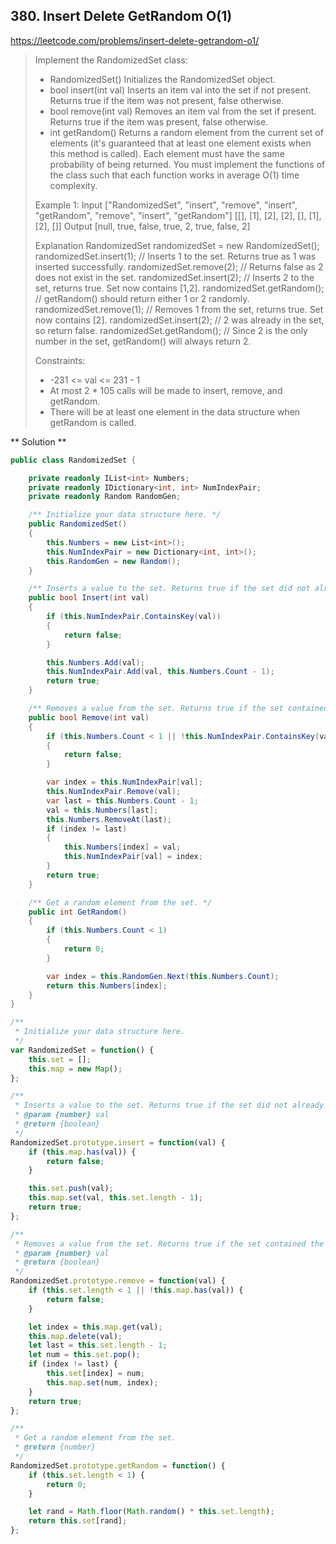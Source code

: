 ## 380. Insert Delete GetRandom O(1)
https://leetcode.com/problems/insert-delete-getrandom-o1/

> Implement the RandomizedSet class:
> * RandomizedSet() Initializes the RandomizedSet object.
> * bool insert(int val) Inserts an item val into the set if not present. Returns true if the item was not present, false otherwise.
> * bool remove(int val) Removes an item val from the set if present. Returns true if the item was present, false otherwise.
> * int getRandom() Returns a random element from the current set of elements (it's guaranteed that at least one element exists when this method is called). Each element must have the same probability of being returned.
> You must implement the functions of the class such that each function works in average O(1) time complexity.
>
> Example 1:
> Input
>   ["RandomizedSet", "insert", "remove", "insert", "getRandom", "remove", "insert", "getRandom"]
>   [[], [1], [2], [2], [], [1], [2], []]
> Output
>   [null, true, false, true, 2, true, false, 2]
>
> Explanation
>   RandomizedSet randomizedSet = new RandomizedSet();
>   randomizedSet.insert(1); // Inserts 1 to the set. Returns true as 1 was inserted successfully.
>   randomizedSet.remove(2); // Returns false as 2 does not exist in the set.
>   randomizedSet.insert(2); // Inserts 2 to the set, returns true. Set now contains [1,2].
>   randomizedSet.getRandom(); // getRandom() should return either 1 or 2 randomly.
>   randomizedSet.remove(1); // Removes 1 from the set, returns true. Set now contains [2].
>   randomizedSet.insert(2); // 2 was already in the set, so return false.
>   randomizedSet.getRandom(); // Since 2 is the only number in the set, getRandom() will always return 2.
>
> Constraints:
> * -231 <= val <= 231 - 1
> * At most 2 * 105 calls will be made to insert, remove, and getRandom.
> * There will be at least one element in the data structure when getRandom is called.

** Solution **

```C#
public class RandomizedSet {

    private readonly IList<int> Numbers;
    private readonly IDictionary<int, int> NumIndexPair;
    private readonly Random RandomGen;

    /** Initialize your data structure here. */
    public RandomizedSet()
    {
        this.Numbers = new List<int>();
        this.NumIndexPair = new Dictionary<int, int>();
        this.RandomGen = new Random();
    }

    /** Inserts a value to the set. Returns true if the set did not already contain the specified element. */
    public bool Insert(int val)
    {
        if (this.NumIndexPair.ContainsKey(val))
        {
            return false;
        }

        this.Numbers.Add(val);
        this.NumIndexPair.Add(val, this.Numbers.Count - 1);
        return true;
    }

    /** Removes a value from the set. Returns true if the set contained the specified element. */
    public bool Remove(int val)
    {
        if (this.Numbers.Count < 1 || !this.NumIndexPair.ContainsKey(val))
        {
            return false;
        }

        var index = this.NumIndexPair[val];
        this.NumIndexPair.Remove(val);
        var last = this.Numbers.Count - 1;
        val = this.Numbers[last];
        this.Numbers.RemoveAt(last);
        if (index != last)
        {
            this.Numbers[index] = val;
            this.NumIndexPair[val] = index;
        }
        return true;
    }

    /** Get a random element from the set. */
    public int GetRandom()
    {
        if (this.Numbers.Count < 1)
        {
            return 0;
        }

        var index = this.RandomGen.Next(this.Numbers.Count);
        return this.Numbers[index];
    }
}
```

```JavaScript
/**
 * Initialize your data structure here.
 */
var RandomizedSet = function() {
    this.set = [];
    this.map = new Map();
};

/**
 * Inserts a value to the set. Returns true if the set did not already contain the specified element. 
 * @param {number} val
 * @return {boolean}
 */
RandomizedSet.prototype.insert = function(val) {
    if (this.map.has(val)) {
    	return false;
    }

    this.set.push(val);
    this.map.set(val, this.set.length - 1);
    return true;
};

/**
 * Removes a value from the set. Returns true if the set contained the specified element. 
 * @param {number} val
 * @return {boolean}
 */
RandomizedSet.prototype.remove = function(val) {
    if (this.set.length < 1 || !this.map.has(val)) {
    	return false;
    }

    let index = this.map.get(val);
    this.map.delete(val);
    let last = this.set.length - 1;
    let num = this.set.pop();
    if (index != last) {
    	this.set[index] = num;
    	this.map.set(num, index);
    }
    return true;
};

/**
 * Get a random element from the set.
 * @return {number}
 */
RandomizedSet.prototype.getRandom = function() {
	if (this.set.length < 1) {
		return 0;
	}

    let rand = Math.floor(Math.random() * this.set.length);
    return this.set[rand];
};
```
